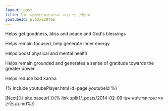 ```yaml
---
layout: post
title: ਓਮ ਮਹਾਗਾਰਭਾਪਾਰਾਯਾਨਯਾ ਨਮਹ ੧੧ ਟਾਇਮਸ
youtubeId: Evb2xiZ9teE
---
```

 
 
Helps get goodness, bliss and peace and God's blessings
 
Helps remain focused, help generate inner energy 
 
Helps boost physical and mental health 
 
Helps remain grounded and generates a sense of gratitude towards the greater power 
 
Helps reduce bad karma
 
 
 
 


{% include youtubePlayer.html id=page.youtubeId %}
 
[Next]({{ site.baseurl }}{% link  split1/_posts/2014-02-09-ਓਮ ਮਹਾਂਗਾਯਾ ਨਮਹ ੧੧ ਟਾਇਮਸ.md%})
 

